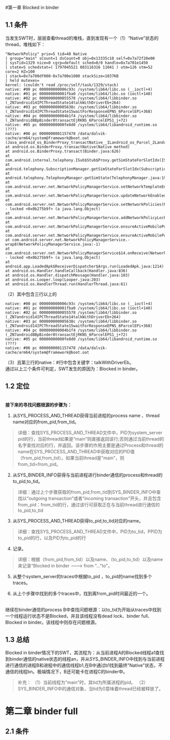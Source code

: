 #第一章 Blocked in binder
## 1.1 条件
当发生SWT时，层层查看thread的堆栈，直到发现有一个（1）“Native”状态的thread，堆栈如下：
```
"NetworkPolicy" prio=5 tid=48 Native
| group="main" sCount=1 dsCount=0 obj=0x13335c10 self=0x7a72f20e00
| sysTid=1329 nice=0 cgrp=default sched=0/0 handle=0x7a701e1450
| state=S schedstat=( 1797045521 883116316 11041 ) utm=126 stm=52 core=2 HZ=100
| stack=0x7a700df000-0x7a700e1000 stackSize=1037KB
| held mutexes=
kernel: (couldn't read /proc/self/task/1329/stack)
native: #00 pc 000000000006c93c /system/lib64/libc.so (__ioctl+4)
native: #01 pc 000000000001fba0 /system/lib64/libc.so (ioctl+140)
native: #02 pc 0000000000055578 /system/lib64/libbinder.so (_ZN7android14IPCThreadState14talkWithDriverEb+264)
native: #03 pc 000000000005638c /system/lib64/libbinder.so (_ZN7android14IPCThreadState15waitForResponseEPNS_6ParcelEPi+368)
native: #04 pc 000000000004b1f4 /system/lib64/libbinder.so (_ZN7android8BpBinder8transactEjRKNS_6ParcelEPS1_j+72)
native: #05 pc 00000000000fe8d0 /system/lib64/libandroid_runtime.so (???)
native: #06 pc 0000000001157478 /data/dalvik-cache/arm64/system@framework@boot.oat (Java_android_os_BinderProxy_transactNative__ILandroid_os_Parcel_2Landroid_os_Parcel_2I+196)
at android.os.BinderProxy.transactNative(Native method)
at android.os.BinderProxy.transact(Binder.java:626)
at com.android.internal.telephony.ISub$Stub$Proxy.getSimStateForSlotIdx(ISub.java:1079)
at android.telephony.SubscriptionManager.getSimStateForSlotIdx(SubscriptionManager.java:1471)
at android.telephony.TelephonyManager.getSimState(TelephonyManager.java:1998)
at com.android.server.net.NetworkPolicyManagerService.setNetworkTemplateEnabled(NetworkPolicyManagerService.java:1364)
at com.android.server.net.NetworkPolicyManagerService.updateNetworkEnabledLocked(NetworkPolicyManagerService.java:1332)
at com.android.server.net.NetworkPolicyManagerService.setNetworkPolicies(NetworkPolicyManagerService.java:2091)
- locked <0x0b275b9f> (a java.lang.Object)
at com.android.server.net.NetworkPolicyManagerService.addNetworkPolicyLocked(NetworkPolicyManagerService.java:2112)
at com.android.server.net.NetworkPolicyManagerService.ensureActiveMobilePolicyLocked(NetworkPolicyManagerService.java:1617)
at com.android.server.net.NetworkPolicyManagerService.ensureActiveMobilePolicyLocked(NetworkPolicyManagerService.java:1579)
at com.android.server.net.NetworkPolicyManagerService.-wrap8(NetworkPolicyManagerService.java:-1)
at com.android.server.net.NetworkPolicyManagerService$14.onReceive(NetworkPolicyManagerService.java:1282)
- locked <0x0b275b9f> (a java.lang.Object)
at android.app.LoadedApk$ReceiverDispatcher$Args.run(LoadedApk.java:1214)
at android.os.Handler.handleCallback(Handler.java:836)
at android.os.Handler.dispatchMessage(Handler.java:103)
at android.os.Looper.loop(Looper.java:203)
at android.os.HandlerThread.run(HandlerThread.java:61)
```
（2）其中包含三行以上的
```
native: #00 pc 000000000006c93c /system/lib64/libc.so (__ioctl+4)
native: #01 pc 000000000001fba0 /system/lib64/libc.so (ioctl+140)
native: #02 pc 0000000000055578 /system/lib64/libbinder.so (_ZN7android14IPCThreadState14talkWithDriverEb+264)
native: #03 pc 000000000005638c /system/lib64/libbinder.so (_ZN7android14IPCThreadState15waitForResponseEPNS_6ParcelEPi+368)
native: #04 pc 000000000004b1f4 /system/lib64/libbinder.so (_ZN7android8BpBinder8transactEjRKNS_6ParcelEPS1_j+72)
native: #05 pc 00000000000fe8d0 /system/lib64/libandroid_runtime.so (???)
native: #06 pc 0000000001157478 /data/dalvik-cache/arm64/system@framework@boot.oat
```
（3）且第三行的native：#行中包含关键字：talkWithDriverEb。
<br>通过以上三个条件可判定，SWT发生的原因为：Blocked in binder。

## 1.2 定位
<br>**接下来的寻找问题根源的步骤为：**

1. 从SYS_PROCESS_AND_THREAD获得当前进程的process name 、thread name对应的from_pid,from_tid。
>详细：查找SYS_PROCESS_AND_THREAD文件中，PID为system_server pid的行，当前thread如果是“main”则直接返回该行;否则通过当前thread的名字查找对应的行，并返回。该步骤的作用主要是通过Process和thread的name在SYS_PROCESS_AND_THREAD中获取对应的PID值（from_pid,from_tid）。如果当前thread是"main"，则from_tid=from_pid。

2. 从SYS_BINDER_INFO获得与当前进程进行binder通信的process和thread的to_pid,to_tid。
>详细：通过上个步骤获取的from_pid,from_tid到SYS_BINDER_INFO中查找以“outgoing transaction”或者“incoming transaction”开头，并且包含from_pid：from_tid的行，通过该行可获取正在与当前thread进行通信的to_pid,to_tid

3. 从SYS_PROCESS_AND_THREAD获得to_pid,to_tid对应的name。
>详细：查找SYS_PROCESS_AND_THREAD文件中，PID为to_tid，PPID为to_pid的行，以及PID为to_pid的行

4. 记录。
>详细：根据（from_pid,from_tid）以及name、（to_pid,to_tid）以及name来记录“Blocked in binder ---> from ”..."to"。

5. 从整个system_server的traces中根据to_pid ，to_pid的name找到多个traces。

6. 从上个步骤中找到的多个traces中，找到离from_pid时间最近的一个。

<br>继续在binder通信的process B中查找问题根源：以to_tid为开始从traces中找到一个线程运行状态不是Blocked，并且该线程没有dead lock、binder full、Blocked in binder。该线程中则存在问题根源。

## 1.3 总结
Blocked in binder情况下的SWT，其流程为：从当前进程A的Blocked线程a1查找到binder通信的native状态的线程an，并从SYS_BINDER_INFO中找到与当前进程进行通信的进程B和进程中的通信线程b1,在B中通过b1找到最终"Native"状态，不通信的线程bn。极端情况下，B还可能卡在进程C的binder中。

>补充：
（1）当前线程为"main"时，其tid为所属进程的pid。
（2）SYS_BINDER_INFO中的通信对象，当tid为0意味着thread已经被释放了。

# 第二章 binder full
## 2.1 条件






